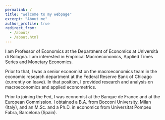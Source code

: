 ```yaml
---
permalink: /
title: "welcome to my webpage"
excerpt: "About me"
author_profile: true
redirect_from: 
  - /about/
  - /about.html
---
```



I am Professor of Economics at the Department of Economics at Università di Bologna. I am interested in Empirical Macroeconomics, Applied Times Series and Monetary Economics.

Prior to that, I was a senior economist on the macroeconomics team in the economic research department at the Federal Reserve Bank of Chicago (currently on leave). In that position, I provided research and analysis on macroeconomics and applied econometrics.

Prior to joining the Fed, I was economist at the Banque de France and at the European Commission. I obtained a B.A. from Bocconi University, Milan (Italy), and an M.Sc. and a Ph.D. in economics from Universitat Pompeu Fabra, Barcelona (Spain).


